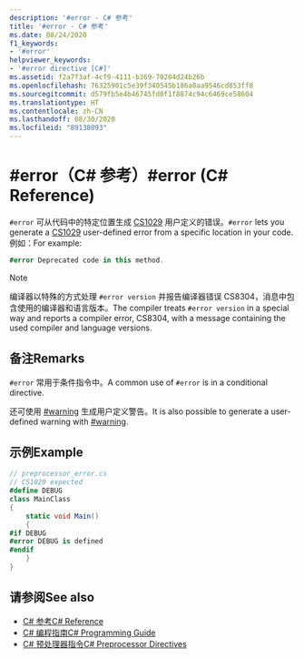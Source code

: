 ```yaml
---
description: '#error - C# 参考'
title: '#error - C# 参考'
ms.date: 08/24/2020
f1_keywords:
- '#error'
helpviewer_keywords:
- '#error directive [C#]'
ms.assetid: f2a7f3af-4cf9-4111-b369-70204d24b26b
ms.openlocfilehash: 76325901c5e39f340545b186a0aa9546cd853ff8
ms.sourcegitcommit: d579fb5e4b46745fd0f1f8874c94c6469ce58604
ms.translationtype: HT
ms.contentlocale: zh-CN
ms.lasthandoff: 08/30/2020
ms.locfileid: "89138093"
---
```

# <a name="error-c-reference"></a><span data-ttu-id="c618d-103">#error（C# 参考）</span><span class="sxs-lookup"><span data-stu-id="c618d-103">#error (C# Reference)</span></span>

<span data-ttu-id="c618d-104">`#error` 可从代码中的特定位置生成 [CS1029](../compiler-messages/cs1029.md) 用户定义的错误。</span><span class="sxs-lookup"><span data-stu-id="c618d-104">`#error` lets you generate a [CS1029](../compiler-messages/cs1029.md) user-defined error from a specific location in your code.</span></span> <span data-ttu-id="c618d-105">例如：</span><span class="sxs-lookup"><span data-stu-id="c618d-105">For example:</span></span>

```csharp
#error Deprecated code in this method.
```

> [!NOTE]
> <span data-ttu-id="c618d-106">编译器以特殊的方式处理 `#error version` 并报告编译器错误 CS8304，消息中包含使用的编译器和语言版本。</span><span class="sxs-lookup"><span data-stu-id="c618d-106">The compiler treats `#error version` in a special way and reports a compiler error, CS8304, with a message containing the used compiler and language versions.</span></span>

## <a name="remarks"></a><span data-ttu-id="c618d-107">备注</span><span class="sxs-lookup"><span data-stu-id="c618d-107">Remarks</span></span>

<span data-ttu-id="c618d-108">`#error` 常用于条件指令中。</span><span class="sxs-lookup"><span data-stu-id="c618d-108">A common use of `#error` is in a conditional directive.</span></span>

<span data-ttu-id="c618d-109">还可使用 [#warning](./preprocessor-warning.md) 生成用户定义警告。</span><span class="sxs-lookup"><span data-stu-id="c618d-109">It is also possible to generate a user-defined warning with [#warning](./preprocessor-warning.md).</span></span>

## <a name="example"></a><span data-ttu-id="c618d-110">示例</span><span class="sxs-lookup"><span data-stu-id="c618d-110">Example</span></span>

```csharp
// preprocessor_error.cs
// CS1029 expected
#define DEBUG
class MainClass
{
    static void Main()
    {
#if DEBUG
#error DEBUG is defined
#endif
    }
}
```

## <a name="see-also"></a><span data-ttu-id="c618d-111">请参阅</span><span class="sxs-lookup"><span data-stu-id="c618d-111">See also</span></span>

- [<span data-ttu-id="c618d-112">C# 参考</span><span class="sxs-lookup"><span data-stu-id="c618d-112">C# Reference</span></span>](../index.md)
- [<span data-ttu-id="c618d-113">C# 编程指南</span><span class="sxs-lookup"><span data-stu-id="c618d-113">C# Programming Guide</span></span>](../../programming-guide/index.md)
- [<span data-ttu-id="c618d-114">C# 预处理器指令</span><span class="sxs-lookup"><span data-stu-id="c618d-114">C# Preprocessor Directives</span></span>](./index.md)
